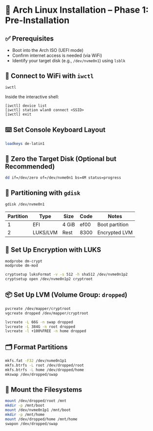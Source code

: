 # 🧰 Arch Linux Installation – Phase 1: Pre-Installation

## ✅ Prerequisites

- Boot into the Arch ISO (UEFI mode)
- Confirm internet access is needed (via WiFi)
- Identify your target disk (e.g., `/dev/nvme0n1`) using `lsblk`

## 📶 Connect to WiFi with `iwctl`

```bash
iwctl
```

Inside the interactive shell:

```text
[iwctl] device list
[iwctl] station wlan0 connect <SSID>
[iwctl] exit
```

## ⌨️ Set Console Keyboard Layout

```bash
loadkeys de-latin1
```

## 🧼 Zero the Target Disk (Optional but Recommended)

```bash
dd if=/dev/zero of=/dev/nvme0n1 bs=4M status=progress
```

## 🧱 Partitioning with `gdisk`

```bash
gdisk /dev/nvme0n1
```

| Partition | Type     | Size   | Code  | Notes          |
|-----------|----------|--------|-------|----------------|
| 1         | EFI      | 4 GiB  | ef00  | Boot partition |
| 2         | LUKS/LVM | Rest   | 8300  | Encrypted LVM  |

## 🔐 Set Up Encryption with LUKS

```bash
modprobe dm-crypt
modprobe dm-mod

cryptsetup luksFormat -v -s 512 -h sha512 /dev/nvme0n1p2
cryptsetup open /dev/nvme0n1p2 cryptroot
```

## 📦 Set Up LVM (Volume Group: `dropped`)

```bash
pvcreate /dev/mapper/cryptroot
vgcreate dropped /dev/mapper/cryptroot

lvcreate -L 66G -n swap dropped
lvcreate -L 384G -n root dropped
lvcreate -l +100%FREE -n home dropped
```

## 🗂️ Format Partitions

```bash
mkfs.fat -F32 /dev/nvme0n1p1
mkfs.btrfs -L root /dev/dropped/root
mkfs.btrfs -L home /dev/dropped/home
mkswap /dev/dropped/swap
```
## 📁 Mount the Filesystems

```bash
mount /dev/dropped/root /mnt
mkdir -p /mnt/boot
mount /dev/nvme0n1p1 /mnt/boot
mkdir -p /mnt/home
mount /dev/dropped/home /mnt/home
swapon /dev/dropped/swap
```
